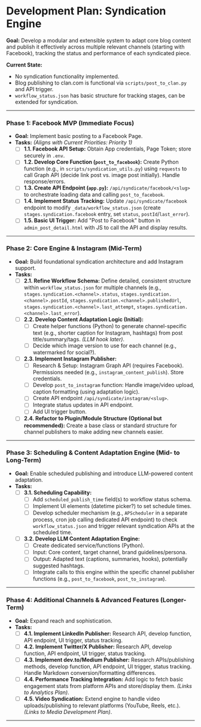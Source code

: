 # Development Plan: Syndication Engine

**Goal:** Develop a modular and extensible system to adapt core blog content and publish it effectively across multiple relevant channels (starting with Facebook), tracking the status and performance of each syndicated piece.

**Current State:**
*   No syndication functionality implemented.
*   Blog publishing to clan.com is functional via `scripts/post_to_clan.py` and API trigger.
*   `workflow_status.json` has basic structure for tracking stages, can be extended for syndication.

---

### **Phase 1: Facebook MVP (Immediate Focus)**

*   **Goal:** Implement basic posting to a Facebook Page.
*   **Tasks:** *(Aligns with Current Priorities: Priority 1)*
    *   [ ] **1.1. Facebook API Setup:** Obtain App credentials, Page Token; store securely in `.env`.
    *   [ ] **1.2. Develop Core Function (`post_to_facebook`):** Create Python function (e.g., in `scripts/syndication_utils.py`) using `requests` to call Graph API (decide link post vs. image post initially). Handle response/errors.
    *   [ ] **1.3. Create API Endpoint (`app.py`):** `/api/syndicate/facebook/<slug>` to orchestrate loading data and calling `post_to_facebook`.
    *   [ ] **1.4. Implement Status Tracking:** Update `/api/syndicate/facebook` endpoint to modify `_data/workflow_status.json` (create `stages.syndication.facebook` entry, set `status`, `postId`/`last_error`).
    *   [ ] **1.5. Basic UI Trigger:** Add "Post to Facebook" button in `admin_post_detail.html` with JS to call the API and display results.

---

### **Phase 2: Core Engine & Instagram (Mid-Term)**

*   **Goal:** Build foundational syndication architecture and add Instagram support.
*   **Tasks:**
    *   [ ] **2.1. Refine Workflow Schema:** Define detailed, consistent structure within `workflow_status.json` for multiple channels (e.g., `stages.syndication.<channel>.status`, `stages.syndication.<channel>.postId`, `stages.syndication.<channel>.publishedUrl`, `stages.syndication.<channel>.last_attempt`, `stages.syndication.<channel>.last_error`).
    *   [ ] **2.2. Develop Content Adaptation Logic (Initial):**
        *   [ ] Create helper functions (Python) to generate channel-specific text (e.g., shorter caption for Instagram, hashtags) from post title/summary/tags. *(LLM hook later)*.
        *   [ ] Decide which image version to use for each channel (e.g., watermarked for social?).
    *   [ ] **2.3. Implement Instagram Publisher:**
        *   [ ] Research & Setup: Instagram Graph API (requires Facebook). Permissions needed (e.g., `instagram_content_publish`). Store credentials.
        *   [ ] Develop `post_to_instagram` function: Handle image/video upload, caption formatting (using adaptation logic).
        *   [ ] Create API endpoint `/api/syndicate/instagram/<slug>`.
        *   [ ] Integrate status updates in API endpoint.
        *   [ ] Add UI trigger button.
    *   [ ] **2.4. Refactor to Plugin/Module Structure (Optional but recommended):** Create a base class or standard structure for channel publishers to make adding new channels easier.

---

### **Phase 3: Scheduling & Content Adaptation Engine (Mid- to Long-Term)**

*   **Goal:** Enable scheduled publishing and introduce LLM-powered content adaptation.
*   **Tasks:**
    *   [ ] **3.1. Scheduling Capability:**
        *   [ ] Add `scheduled_publish_time` field(s) to workflow status schema.
        *   [ ] Implement UI elements (datetime picker?) to set schedule times.
        *   [ ] Develop scheduler mechanism (e.g., `APScheduler` in a separate process, cron job calling dedicated API endpoint) to check `workflow_status.json` and trigger relevant syndication APIs at the scheduled time.
    *   [ ] **3.2. Develop LLM Content Adaptation Engine:**
        *   [ ] Create dedicated service/functions (Python).
        *   [ ] Input: Core content, target channel, brand guidelines/persona.
        *   [ ] Output: Adapted text (captions, summaries, hooks), potentially suggested hashtags.
        *   [ ] Integrate calls to this engine within the specific channel publisher functions (e.g., `post_to_facebook`, `post_to_instagram`).

---

### **Phase 4: Additional Channels & Advanced Features (Longer-Term)**

*   **Goal:** Expand reach and sophistication.
*   **Tasks:**
    *   [ ] **4.1. Implement LinkedIn Publisher:** Research API, develop function, API endpoint, UI trigger, status tracking.
    *   [ ] **4.2. Implement Twitter/X Publisher:** Research API, develop function, API endpoint, UI trigger, status tracking.
    *   [ ] **4.3. Implement dev.to/Medium Publisher:** Research APIs/publishing methods, develop function, API endpoint, UI trigger, status tracking. Handle Markdown conversion/formatting differences.
    *   [ ] **4.4. Performance Tracking Integration:** Add logic to fetch basic engagement stats from platform APIs and store/display them. *(Links to Analytics Plan)*.
    *   [ ] **4.5. Video Syndication:** Extend engine to handle video uploads/publishing to relevant platforms (YouTube, Reels, etc.). *(Links to Media Development Plan)*.

---
